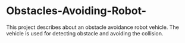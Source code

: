 # Obstacles-Avoiding-Robot-
This project describes about an obstacle avoidance robot vehicle. The vehicle is used for detecting obstacle and avoiding the collision.
